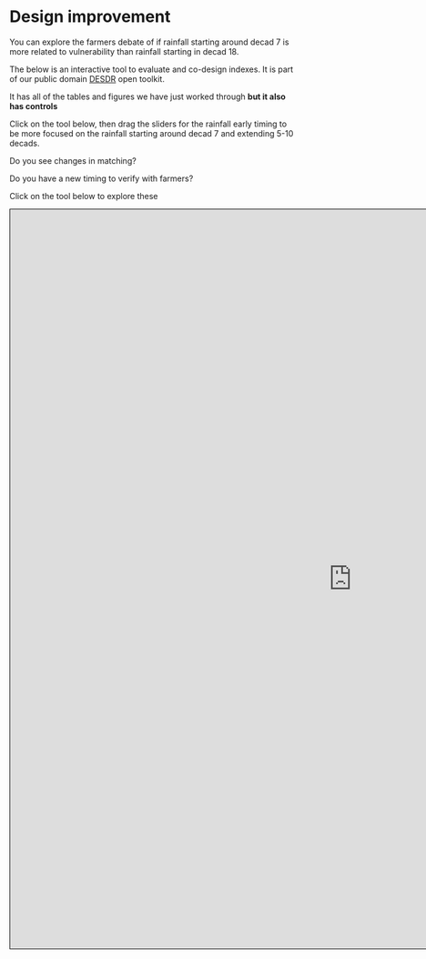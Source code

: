 # Design improvement

You can explore the farmers debate of if rainfall starting around decad 7 is more related to vulnerability than rainfall starting in decad 18.

The below is an interactive tool to evaluate and co-design indexes.  It is part of our public domain [DESDR](https://columbia-desdr.github.io/) open toolkit. 

It has all of the tables and figures we have just worked through **but it also has controls**

Click on the tool below, then drag the sliders for the rainfall early timing to be more focused on the rainfall starting around decad 7 and extending 5-10 decads.

Do you see changes in matching?  

Do you have a new timing to verify with farmers?

Click on the tool below to explore these 

<div style="text-align: center; margin-top: 10px;">
    <iframe id="resizableFrame" 
        src="https://columbia-desdr.github.io/Sliders-ethiopia/config" 
        width="1200" height="1300" 
        style="border:1px solid black; transition: all 0.3s ease;"></iframe>
</div>

